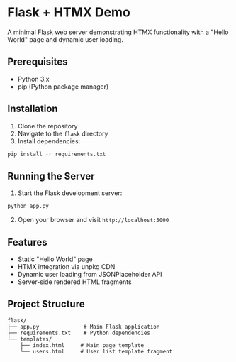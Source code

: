 # Flask + HTMX Demo

A minimal Flask web server demonstrating HTMX functionality with a "Hello World" page and dynamic user loading.

## Prerequisites

- Python 3.x
- pip (Python package manager)

## Installation

1. Clone the repository
2. Navigate to the `flask` directory
3. Install dependencies:
```bash
pip install -r requirements.txt
```

## Running the Server

1. Start the Flask development server:
```bash
python app.py
```
2. Open your browser and visit `http://localhost:5000`

## Features

- Static "Hello World" page
- HTMX integration via unpkg CDN
- Dynamic user loading from JSONPlaceholder API
- Server-side rendered HTML fragments

## Project Structure

```
flask/
├── app.py              # Main Flask application
├── requirements.txt    # Python dependencies
└── templates/         
    ├── index.html     # Main page template
    └── users.html     # User list template fragment
```
